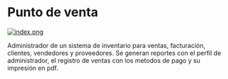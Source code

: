 # Punto de venta
[![index.png](https://i.postimg.cc/Bny0MFRw/index.png)](https://postimg.cc/k2xz52Jx)

Administrador de un sistema de inventario para ventas, facturación, clientes, vendedores y proveedores. 
Se generan reportes con el perfil de administrador, el registro de ventas con los metodos de pago y su impresión en pdf.
